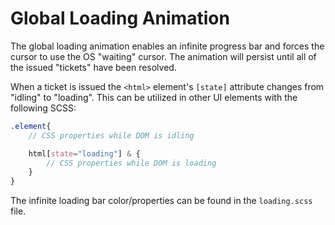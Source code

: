 # Global Loading Animation

The global loading animation enables an infinite progress bar and forces the cursor to use the OS "waiting" cursor. The animation will persist until all of the issued "tickets" have been resolved.

When a ticket is issued the `<html>` element's `[state]` attribute changes from "idling" to "loading". This can be utilized in other UI elements with the following SCSS:

```scss
.element{
    // CSS properties while DOM is idling

    html[state="loading"] & {
        // CSS properties while DOM is loading
    }
}
```

The infinite loading bar color/properties can be found in the `loading.scss` file.